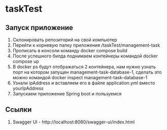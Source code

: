 # taskTest

## Запуск приложение
1. Склонировать репозиторий на свой компьютер
2. Перейти к корневую папку приложения /taskTest/management-task
3. Прописать в консоли команду docker compose build
4. После успешного билда поднимаем контейнеры командой docker compose up
5. В docker ps будут отображаться 2 контейнера, нам нужно узнать порт на котором запущен management-task-database-1, сделать это можно командой docker inspect management-task-database-1
6. Узнали ipAddress и вставляем его в файле application.yml вместо yourIpAddress
7. Запускаем приложение Spring boot и пользуемся

## Ссылки
1. Swagger UI - http://localhost:8080/swagger-ui/index.html
